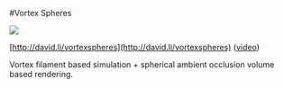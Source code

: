#Vortex Spheres

![](http://david.li/images/vortexspheresgithub.png)

[http://david.li/vortexspheres](http://david.li/vortexspheres) ([video](http://www.youtube.com/watch?v=CmnbvHwd3jc))

Vortex filament based simulation + spherical ambient occlusion volume based rendering.
